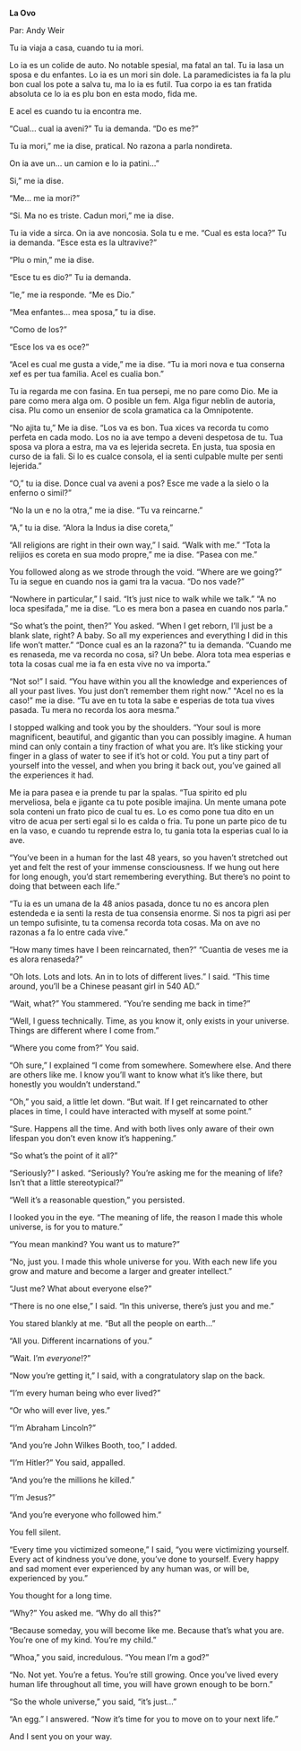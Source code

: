 **La Ovo**

Par: Andy Weir


Tu ia viaja a casa, cuando tu ia mori.

Lo ia es un colide de auto. No notable spesial, ma fatal an tal. 
Tu ia lasa un sposa e du enfantes. Lo ia es un mori sin dole.
La paramedicistes ia fa la plu bon cual los pote a salva
tu, ma lo ia es futil. Tua corpo ia es tan fratida absoluta ce 
lo ia es plu bon en esta modo, fida me.

E acel es cuando tu ia encontra me.

“Cual… cual ia aveni?” Tu ia demanda. “Do es me?”

Tu ia mori,” me ia dise, pratical. No razona a parla nondireta.

On ia ave un… un camion e lo ia patini…”

Si,” me ia dise.

“Me… me ia mori?”

“Si. Ma no es triste. Cadun mori,” me ia dise.

Tu ia vide a sirca. On ia ave noncosia. Sola tu e me. 
“Cual es esta loca?” Tu ia demanda. 
“Esce esta es la ultravive?”

“Plu o min,” me ia dise.

“Esce tu es dio?” Tu ia demanda.

“Ie,” me ia responde. “Me es Dio.”

“Mea enfantes… mea sposa,” tu ia dise.

“Como de los?”

“Esce los va es oce?”

“Acel es cual me gusta a vide,” me ia dise. “Tu ia mori nova e tua conserna xef
es per tua familia. Acel es cualia bon.”

Tu ia regarda me con fasina. En tua persepi, me no pare como Dio. 
Me ia pare como mera alga om. O posible un fem. 
Alga figur neblin de autoria, cisa. 
Plu como un ensenior de scola gramatica ca la Omnipotente.

“No ajita tu,” Me ia dise. “Los va es bon. Tua xices va recorda tu como 
perfeta en cada modo. Los no ia ave tempo a deveni despetosa de tu.
Tua sposa va plora a estra, ma va es lejerida secreta. 
En justa, tua sposia en curso de ia fali. Si lo es cualce consola, 
el ia senti culpable multe per senti lejerida.”

“O,” tu ia dise. Donce cual va aveni a pos? Esce me vade a la sielo o la enferno o simil?”

“No la un e no la otra,” me ia dise. “Tu va reincarne.”

“A,” tu ia dise. “Alora la Indus ia dise coreta,”

“All religions are right in their own way,” I said. “Walk with me.”
“Tota la relijios es coreta en sua modo propre,” me ia dise. “Pasea con me.”

You followed along as we strode through the void. “Where are we going?”
Tu ia segue en cuando nos ia gami tra la vacua. “Do nos vade?”

“Nowhere in particular,” I said. “It’s just nice to walk while we talk.”
“A no loca spesifada,” me ia dise. “Lo es mera bon a pasea en cuando nos parla.”

“So what’s the point, then?” You asked. “When I get reborn, I’ll just be
a blank slate, right? A baby. So all my experiences and everything I did
in this life won’t matter.”
“Donce cual es an la razona?” tu ia demanda. “Cuando me es renaseda, me va recorda no cosa, si?
 Un bebe. Alora tota mea esperias e tota la cosas cual me ia fa en esta vive no va importa.”

“Not so!” I said. “You have within you all the knowledge and experiences
of all your past lives. You just don’t remember them right now.”
"Acel no es la caso!” me ia dise. “Tu ave en tu tota la sabe e esperias de tota tua vives pasada.
Tu mera no recorda los aora mesma.”


I stopped walking and took you by the shoulders. “Your soul is more
magnificent, beautiful, and gigantic than you can possibly imagine. A
human mind can only contain a tiny fraction of what you are. It’s like
sticking your finger in a glass of water to see if it’s hot or cold. You
put a tiny part of yourself into the vessel, and when you bring it back
out, you’ve gained all the experiences it had.

Me ia para pasea e ia prende tu par la spalas. 
“Tua spirito ed plu merveliosa, bela e jigante ca tu pote posible imajina.
Un mente umana pote sola conteni un frato pico de cual tu es.
Lo es como pone tua dito en un vitro de acua per serti egal si lo es calda o fria.
Tu pone un parte pico de tu en la vaso, e cuando tu reprende estra lo,
tu gania tota la esperias cual lo ia ave.

“You’ve been in a human for the last 48 years, so you haven’t stretched
out yet and felt the rest of your immense consciousness. If we hung out
here for long enough, you’d start remembering everything. But there’s no
point to doing that between each life.”

“Tu ia es un umana de la 48 anios pasada, 
donce tu no es ancora plen estendeda e 
ia senti la resta de tua consensia enorme.
Si nos ta pigri asi per un tempo sufisinte,
tu ta comensa recorda tota cosas.
Ma on ave no razonas a fa lo entre cada vive.”

“How many times have I been reincarnated, then?”
“Cuantia de veses me ia es alora renaseda?”

“Oh lots. Lots and lots. An in to lots of different lives.” I said.
“This time around, you’ll be a Chinese peasant girl in 540 AD.”

“Wait, what?” You stammered. “You’re sending me back in time?”

“Well, I guess technically. Time, as you know it, only exists in your
universe. Things are different where I come from.”

“Where you come from?” You said.

“Oh sure,” I explained “I come from somewhere. Somewhere else. And there
are others like me. I know you’ll want to know what it’s like there, but
honestly you wouldn’t understand.”

“Oh,” you said, a little let down. “But wait. If I get reincarnated to
other places in time, I could have interacted with myself at some
point.”

“Sure. Happens all the time. And with both lives only aware of their own
lifespan you don’t even know it’s happening.”

“So what’s the point of it all?”

“Seriously?” I asked. “Seriously? You’re asking me for the meaning of
life? Isn’t that a little stereotypical?”

“Well it’s a reasonable question,” you persisted.

I looked you in the eye. “The meaning of life, the reason I made this
whole universe, is for you to mature.”

“You mean mankind? You want us to mature?”

“No, just you. I made this whole universe for you. With each new life
you grow and mature and become a larger and greater intellect.”

“Just me? What about everyone else?”

“There is no one else,” I said. “In this universe, there’s just you and
me.”

You stared blankly at me. “But all the people on earth…”

“All you. Different incarnations of you.”

“Wait. I’m *everyone*!?”

“Now you’re getting it,” I said, with a congratulatory slap on the back.

“I’m every human being who ever lived?”

“Or who will ever live, yes.”

“I’m Abraham Lincoln?”

“And you’re John Wilkes Booth, too,” I added.

“I’m Hitler?” You said, appalled.

“And you’re the millions he killed.”

“I’m Jesus?”

“And you’re everyone who followed him.”

You fell silent.

“Every time you victimized someone,” I said, “you were victimizing
yourself. Every act of kindness you’ve done, you’ve done to yourself.
Every happy and sad moment ever experienced by any human was, or will
be, experienced by you.”

You thought for a long time.

“Why?” You asked me. “Why do all this?”

“Because someday, you will become like me. Because that’s what you are.
You’re one of my kind. You’re my child.”

“Whoa,” you said, incredulous. “You mean I’m a god?”

“No. Not yet. You’re a fetus. You’re still growing. Once you’ve lived
every human life throughout all time, you will have grown enough to be
born.”

“So the whole universe,” you said, “it’s just…”

“An egg.” I answered. “Now it’s time for you to move on to your next
life.”

And I sent you on your way.
